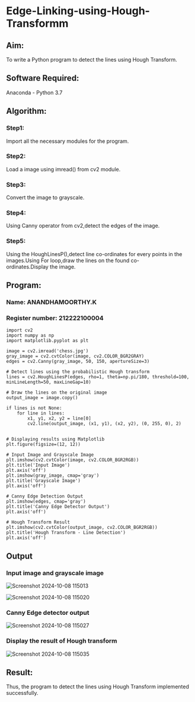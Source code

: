 # Edge-Linking-using-Hough-Transformm
## Aim:
To write a Python program to detect the lines using Hough Transform.

## Software Required:
Anaconda - Python 3.7

## Algorithm:
### Step1:

Import all the necessary modules for the program.
### Step2:

Load a image using imread() from cv2 module.
### Step3:

Convert the image to grayscale.
### Step4:

Using Canny operator from cv2,detect the edges of the image.
### Step5:

Using the HoughLinesP(),detect line co-ordinates for every points in the images.Using For loop,draw the lines on the found co-ordinates.Display the image.

## Program:
### Name: ANANDHAMOORTHY.K
### Register number: 212222100004
```
import cv2
import numpy as np
import matplotlib.pyplot as plt

image = cv2.imread('chess.jpg')
gray_image = cv2.cvtColor(image, cv2.COLOR_BGR2GRAY)
edges = cv2.Canny(gray_image, 50, 150, apertureSize=3)

# Detect lines using the probabilistic Hough transform
lines = cv2.HoughLinesP(edges, rho=1, theta=np.pi/180, threshold=100, minLineLength=50, maxLineGap=10)

# Draw the lines on the original image
output_image = image.copy()

if lines is not None:
    for line in lines:
        x1, y1, x2, y2 = line[0]
        cv2.line(output_image, (x1, y1), (x2, y2), (0, 255, 0), 2)


# Displaying results using Matplotlib
plt.figure(figsize=(12, 12))

# Input Image and Grayscale Image
plt.imshow(cv2.cvtColor(image, cv2.COLOR_BGR2RGB))
plt.title('Input Image')
plt.axis('off')
plt.imshow(gray_image, cmap='gray')
plt.title('Grayscale Image')
plt.axis('off')

# Canny Edge Detection Output
plt.imshow(edges, cmap='gray')
plt.title('Canny Edge Detector Output')
plt.axis('off')

# Hough Transform Result
plt.imshow(cv2.cvtColor(output_image, cv2.COLOR_BGR2RGB))
plt.title('Hough Transform - Line Detection')
plt.axis('off')
```

## Output

### Input image and grayscale image

![Screenshot 2024-10-08 115013](https://github.com/user-attachments/assets/ee5df676-b27a-46d6-8e12-86c310875f48)

![Screenshot 2024-10-08 115020](https://github.com/user-attachments/assets/448c252e-06af-4cda-a8be-f74e0e2939aa)


### Canny Edge detector output
![Screenshot 2024-10-08 115027](https://github.com/user-attachments/assets/40be6144-6daf-4f2c-8adf-b022c10facf1)


### Display the result of Hough transform
![Screenshot 2024-10-08 115035](https://github.com/user-attachments/assets/58e358f1-de18-47e5-91be-e67ff626f3d7)

## Result:
Thus, the program to detect the lines using Hough Transform implemented successfully.

